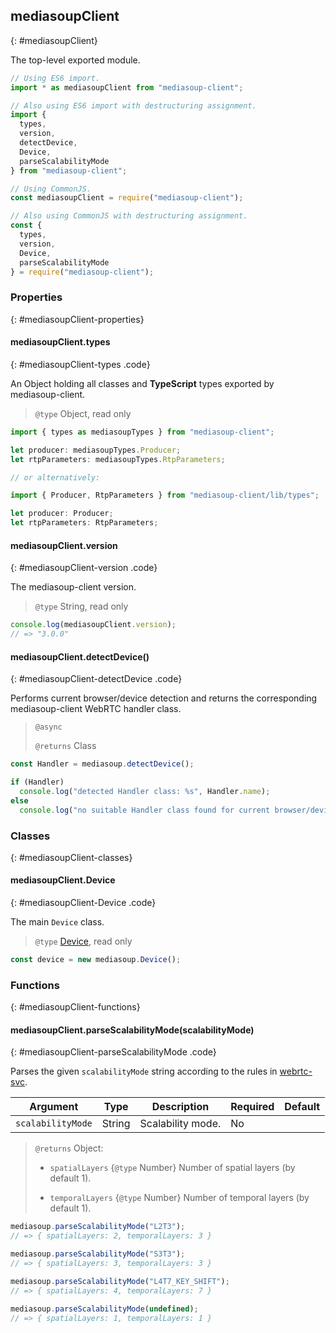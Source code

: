 ## mediasoupClient
{: #mediasoupClient}

<section markdown="1">

The top-level exported module.

```javascript
// Using ES6 import.
import * as mediasoupClient from "mediasoup-client";

// Also using ES6 import with destructuring assignment.
import {
  types,
  version,
  detectDevice,
  Device,
  parseScalabilityMode
} from "mediasoup-client";

// Using CommonJS.
const mediasoupClient = require("mediasoup-client");

// Also using CommonJS with destructuring assignment.
const {
  types,
  version,
  Device,
  parseScalabilityMode
} = require("mediasoup-client");
```

</section>


### Properties
{: #mediasoupClient-properties}

<section markdown="1">

#### mediasoupClient.types
{: #mediasoupClient-types .code}

An Object holding all classes and **TypeScript** types exported by mediasoup-client.

> `@type` Object, read only

```typescript
import { types as mediasoupTypes } from "mediasoup-client";

let producer: mediasoupTypes.Producer;
let rtpParameters: mediasoupTypes.RtpParameters;

// or alternatively:

import { Producer, RtpParameters } from "mediasoup-client/lib/types";

let producer: Producer;
let rtpParameters: RtpParameters;
```

#### mediasoupClient.version
{: #mediasoupClient-version .code}

The mediasoup-client version.

> `@type` String, read only

```javascript
console.log(mediasoupClient.version);
// => "3.0.0"
```

#### mediasoupClient.detectDevice()
{: #mediasoupClient-detectDevice .code}

Performs current browser/device detection and returns the corresponding mediasoup-client WebRTC handler class.

> `@async`
> 
> `@returns` Class

```javascript
const Handler = mediasoup.detectDevice();

if (Handler)
  console.log("detected Handler class: %s", Handler.name);
else
  console.log("no suitable Handler class found for current browser/device");
```

</section>


### Classes
{: #mediasoupClient-classes}

<section markdown="1">

#### mediasoupClient.Device
{: #mediasoupClient-Device .code}

The main `Device` class.

> `@type` [Device](#Device), read only

```javascript
const device = new mediasoup.Device();
```

</section>


### Functions
{: #mediasoupClient-functions}

<section markdown="1">

#### mediasoupClient.parseScalabilityMode(scalabilityMode)
{: #mediasoupClient-parseScalabilityMode .code}

Parses the given `scalabilityMode` string according to the rules in [webrtc-svc](https://w3c.github.io/webrtc-svc/).

<div markdown="1" class="table-wrapper L3">

Argument   | Type    | Description | Required | Default 
---------- | ------- | ----------- | -------- | ----------
`scalabilityMode` | String | Scalability mode. | No |

</div>

> `@returns` Object:
> 
> * `spatialLayers` {`@type` Number} Number of spatial layers (by default 1).
>
> * `temporalLayers` {`@type` Number} Number of temporal layers (by default 1).

```javascript
mediasoup.parseScalabilityMode("L2T3");
// => { spatialLayers: 2, temporalLayers: 3 }

mediasoup.parseScalabilityMode("S3T3");
// => { spatialLayers: 3, temporalLayers: 3 }

mediasoup.parseScalabilityMode("L4T7_KEY_SHIFT");
// => { spatialLayers: 4, temporalLayers: 7 }

mediasoup.parseScalabilityMode(undefined);
// => { spatialLayers: 1, temporalLayers: 1 }
```

</section>
